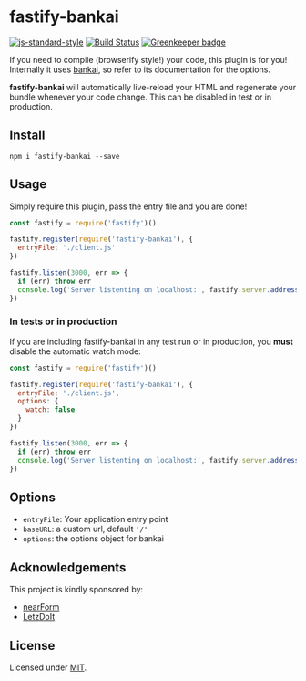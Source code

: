 # fastify-bankai
[![js-standard-style](https://img.shields.io/badge/code%20style-standard-brightgreen.svg?style=flat)](http://standardjs.com/)  [![Build Status](https://travis-ci.org/fastify/fastify-bankai.svg?branch=master)](https://travis-ci.org/fastify/fastify-bankai) [![Greenkeeper badge](https://badges.greenkeeper.io/fastify/fastify-bankai.svg)](https://greenkeeper.io/)

If you need to compile (browserify style!) your code, this plugin is for you! 
Internally it uses [bankai](https://github.com/yoshuawuyts/bankai), so refer to its documentation for the options.

**fastify-bankai** will automatically live-reload your HTML and
regenerate your bundle whenever your code change. This can be disabled
in test or in production.

## Install
```
npm i fastify-bankai --save
```

## Usage
Simply require this plugin, pass the entry file and you are done!
```js
const fastify = require('fastify')()

fastify.register(require('fastify-bankai'), {
  entryFile: './client.js'
})

fastify.listen(3000, err => {
  if (err) throw err
  console.log('Server listenting on localhost:', fastify.server.address().port)
})
```

### In tests or in production

If you are including fastify-bankai in any test run or in production, you **must** disable
the automatic watch mode:

```js
const fastify = require('fastify')()

fastify.register(require('fastify-bankai'), {
  entryFile: './client.js',
  options: {
    watch: false
  }
})

fastify.listen(3000, err => {
  if (err) throw err
  console.log('Server listenting on localhost:', fastify.server.address().port)
})
```

## Options
- `entryFile`: Your application entry point
- `baseURL`: a custom url, default `'/'`
- `options`: the options object for bankai

## Acknowledgements

This project is kindly sponsored by:
- [nearForm](http://nearform.com)
- [LetzDoIt](http://www.letzdoitapp.com/)

## License

Licensed under [MIT](./LICENSE).
